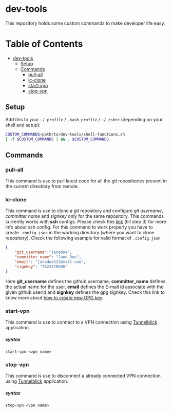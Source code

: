 # dev-tools

This repository holds some custom commands to make developer life easy. 


Table of Contents
=================
   * [dev-tools](#dev-tools)
      * [Setup](#setup)
      * [Commands](#commands)
         * [pull-all](#pull-all)
         * [lc-clone](#lc-clone)
         * [start-vpn](#start-vpn)
         * [stop-vpn](#stop-vpn)

## Setup
Add this to your `~/.profile` / `.bash_profile` / `~/.zshrc` (depending
on your shell and setup):
```bash
CUSTOM_COMMANDS=path/to/dev-tools/shell-functions.sh
[ -f $CUSTOM_COMMANDS ] && . $CUSTOM_COMMANDS
```

## Commands
### pull-all
This command is use to pull latest code for all the git repositiories present in the current directiory from remote.

### lc-clone
This command is use to clone a git repository and configure *git username*, *committer name* and *signkey* only for the same repository. This commands currently works with **ssh** configs. Please check this [link](https://gist.github.com/Jonalogy/54091c98946cfe4f8cdab2bea79430f9) (till step 3) for more info about ssh config.
For this command to work properly you have to create `.config.json` in the working directory (where you want to clone repository). Check the following example for valid format of `.config.json`

```json
{
    "git_username":"janedoe",
    "committer_name": "Jane Doe",
    "email": "janedoe123@mail.com",
    "signkey": "76232YRH8D"
}
```
Here **git_username** defines the github username, **committer_name** defines the actual name for the user, **email** defines the E-mail id associate with the given github userId and **signkey** defines the gpg signkey. Check this link to know more about [how to create new GPG key](https://help.github.com/en/articles/generating-a-new-gpg-key).

### start-vpn
This command is use to connect to a VPN connection using [Tunnelblick](https://tunnelblick.net/) application.

##### syntax
```start-vpn <vpn name>```

### stop-vpn
This command is use to disconnect a already connected VPN connection using [Tunnelblick](https://tunnelblick.net/) application.

##### syntax
```stop-vpn <vpn name>```
